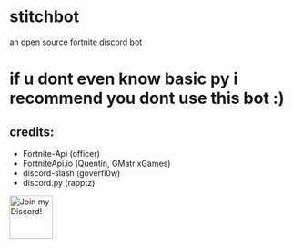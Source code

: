 # stitchbot
an open source fortnite discord bot


# if u dont even know basic py i recommend you dont use this bot :) 
## credits:
* Fortnite-Api (officer)
* FortniteApi.io (Quentin, GMatrixGames)
* discord-slash (goverfl0w)
* discord.py (rapptz)

<a target="_blank" href="discord.gg/noteason" title="Join our Discord!">
<img draggable="false" src="https://discordapp.com/api/guilds/852759507036667914/widget.png?style=banner2" height="76px" draggable="false" alt="Join my Discord!">
</a>
